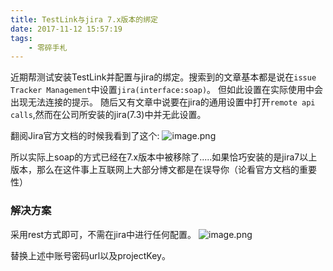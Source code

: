 ```yaml
---
title: TestLink与jira 7.x版本的绑定
date: 2017-11-12 15:57:19
tags:
	- 零碎手札
---
```


近期帮测试安装TestLink并配置与jira的绑定。搜索到的文章基本都是说在```issue Tracker Management```中设置```jira(interface:soap)```。
但如此设置在实际使用中会出现无法连接的提示。
随后又有文章中说要在jira的通用设置中打开```remote api calls```,然而在公司所安装的jira(7.3)中并无此设置。

翻阅Jira官方文档的时候我看到了这个:
![image.png](http://upload-images.jianshu.io/upload_images/1336536-efe0a6a166894c19.png?imageMogr2/auto-orient/strip%7CimageView2/2/w/1240)

所以实际上soap的方式已经在7.x版本中被移除了.....如果恰巧安装的是jira7以上版本，那么在这件事上互联网上大部分博文都是在误导你（论看官方文档的重要性）

### 解决方案
采用rest方式即可，不需在jira中进行任何配置。
![image.png](http://upload-images.jianshu.io/upload_images/1336536-6fb6bc79ed8eba8f.png?imageMogr2/auto-orient/strip%7CimageView2/2/w/1240)

替换上述中账号密码url以及projectKey。

